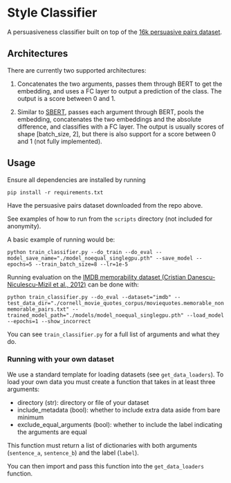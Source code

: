 # Style Classifier

A persuasiveness classifier built on top of the [16k persuasive pairs dataset](https://github.com/UKPLab/acl2016-convincing-arguments).

## Architectures
There are currently two supported architectures:

1. Concatenates the two arguments, passes them through BERT to get the embedding, and uses a FC layer to output a prediction of the class. The output is a score between 0 and 1.

2. Similar to [SBERT](https://arxiv.org/pdf/1908.10084.pdf), passes each argument through BERT, pools the embedding, concatenates the two embeddings and the absolute difference, and classifies with a FC layer. The output is usually scores of shape [batch_size, 2], but there is also support for a score between 0 and 1 (not fully implemented).

## Usage
Ensure all dependencies are installed by running

`pip install -r requirements.txt`

Have the persuasive pairs dataset downloaded from the repo above.

See examples of how to run from the `scripts` directory (not included for anonymity). 

A basic example of running would be:

`python train_classifier.py --do_train --do_eval --model_save_name="./model_noequal_singlegpu.pth" --save_model --epochs=5 --train_batch_size=8 --lr=1e-5`

Running evaluation on the [IMDB memorability dataset (Cristian Danescu-Niculescu-Mizil et al., 2012)](https://www.cs.cornell.edu/~cristian/memorability.html) can be done with:

`python train_classifier.py --do_eval --dataset="imdb" --test_data_dir="./cornell_movie_quotes_corpus/moviequotes.memorable_nonmemorable_pairs.txt" --trained_model_path="./models/model_noequal_singlegpu.pth" --load_model --epochs=1 --show_incorrect`

You can see `train_classifier.py` for a full list of arguments and what they do.

### Running with your own dataset

We use a standard template for loading datasets (see `get_data_loaders`). To load your own data you must create a function that takes in at least three arguments:
- directory (str): directory or file of your dataset
- include_metadata (bool): whether to include extra data aside from bare minimum
- exclude_equal_arguments (bool): whether to include the label indicating the arguments are equal

This function must return a list of dictionaries with both arguments (`sentence_a`, `sentence_b`) and the label (`label`).

You can then import and pass this function into the `get_data_loaders` function.
